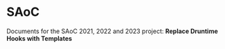 # SAoC
Documents for the SAoC 2021, 2022 and 2023 project: **Replace Druntime Hooks with Templates**
